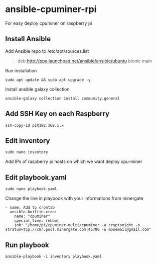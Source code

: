 # ansible-cpuminer-rpi

For easy deploy cpuminer on raspberry pi

## Install Ansible
Add Ansible repo to /etc/apt/sources.list

>    deb http://ppa.launchpad.net/ansible/ansible/ubuntu bionic main

Run installation

    sudo apt update && sudo apt upgrade -y

Install ansible galaxy collection

    ansible-galaxy collection install community.general

## Add SSH Key on each Raspberry

    ssh-copy-id pi@192.168.x.x

## Edit inventory

    sudo nano inventory
Add IPs of raspberry pi hosts on which we want deploy cpu-miner

## Edit playbook.yaml

    sudo nano playbook.yaml
Change the line in playbook with your informations from minergate

    - name: Add to crontab
      ansible.builtin.cron:
        name: "cpuminer"
        special_time: reboot
        job: "/home/pi/cpuminer-multi/cpuminer -a cryptonight -o stratum+tcp://xmr.pool.minergate.com:45700 -u monemail@gmail.com"

## Run playbook

    ansible-playbook -i inventory playbook.yaml
